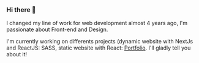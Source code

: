### Hi there 👋

I changed my line of work for web development almost 4 years ago, I'm passionate about Front-end and Design. 

I'm currently working on differents projects (dynamic website with NextJs and ReactJS: SASS, static website with React: [Portfolio](https://clairemarievaney.com).
I'll gladly tell you about it!


